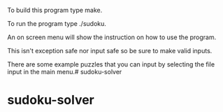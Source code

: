 To build this program type make.

To run the program type ./sudoku.

An on screen menu will show the instruction on how to use the program.

This isn't exception safe nor input safe so be sure to make valid inputs.

There are some example puzzles that you can input by selecting the file input in the main menu.# sudoku-solver
# sudoku-solver
